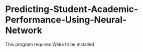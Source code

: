 # Predicting-Student-Academic-Performance-Using-Neural-Network

This program requires Weka to be installed
